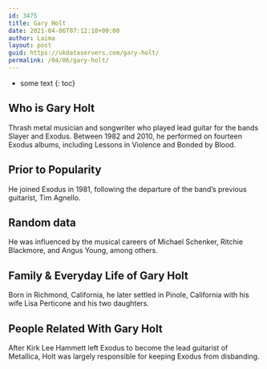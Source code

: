 ```yaml
---
id: 3475
title: Gary Holt
date: 2021-04-06T07:12:18+00:00
author: Laima
layout: post
guid: https://ukdataservers.com/gary-holt/
permalink: /04/06/gary-holt/
---
```


* some text
{: toc}


## Who is Gary Holt
                  
                  
                  
Thrash metal musician and songwriter who played lead guitar for the bands Slayer and Exodus. Between 1982 and 2010, he performed on fourteen Exodus albums, including Lessons in Violence and Bonded by Blood.
                  
              
            
              
            
                
                
                
## Prior to Popularity
                  
                  
                  
He joined Exodus in 1981, following the departure of the band&#8217;s previous guitarist, Tim Agnello.
                  
              
            
              
            
                
                
                
## Random data
                  
                  
                  
He was influenced by the musical careers of Michael Schenker, Ritchie Blackmore, and Angus Young, among others.
                  
              
            
              
            
                
                
                
## Family & Everyday Life of Gary Holt
                  
                  
                  
Born in Richmond, California, he later settled in Pinole, California with his wife Lisa Perticone and his two daughters.
                  
              
            
              
            
                
                
                
## People Related With Gary Holt
                  
                  
                  
After Kirk Lee Hammett left Exodus to become the lead guitarist of Metallica, Holt was largely responsible for keeping Exodus from disbanding.
                  
              
            
              
            
                
              
            
              
              
            
            
              
            
          
          
          